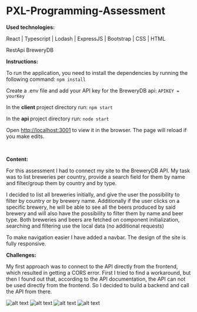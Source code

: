 # PXL-Programming-Assessment

<b>Used technologies:</b>

React | Typescript | Lodash | ExpressJS | Bootstrap | CSS | HTML

RestApi BreweryDB

<b>Instructions:</b>

To run the application, you need to install the dependencies by running the following command:
`npm install`

Create a .env file and add your API key for the BreweryDB api:
`APIKEY = yourKey`

In the <b> client </b> project directory run:
`npm start`

In the <b> api </b> project directory run:
`node start`

Open [http://localhost:3001](http://localhost:3001) to view it in the browser.
The page will reload if you make edits.

<br/>

<b>Content:</b>

For this assessment I had to connect my site to the BreweryDB API. My task was to list breweries per country, provide a search field for them by name and filter/group them by country and by
type.

I decided to list all breweries initially, and give the user the possibility to filter by country or by brewery name. Additionally if the user clicks on a specific brewery, he will be able to see all the beers produced by said brewery and will also have the possibility to filter them by name and beer type. 
Both breweries and beers are fetched on component initialization, searching and filtering use the local data (no additional requests)

To make navigation easier I have added a navbar. The design of the site is fully responsive.
<br/>

<b>Challenges:</b>

My first approach was to connect to the API directly from the frontend, which resulted in getting a CORS error. First I tried to find a workaround, but then I found out that, according to the API documentation, the API can not be used directly from the frontend. So I decided to build a backend and call the API from there.

![alt text](https://res.cloudinary.com/dwnm4mxrr/image/upload/v1589896192/screenshots/pxl/beers1_nufnyr.png)
![alt text](https://res.cloudinary.com/dwnm4mxrr/image/upload/v1589896192/screenshots/pxl/beer2_mb7vxt.png)
![alt text](https://res.cloudinary.com/dwnm4mxrr/image/upload/v1589902949/screenshots/pxl/beer4_lna3xm.png)
![alt text](https://res.cloudinary.com/dwnm4mxrr/image/upload/v1589896192/screenshots/pxl/beer3_gtfhpk.png)
